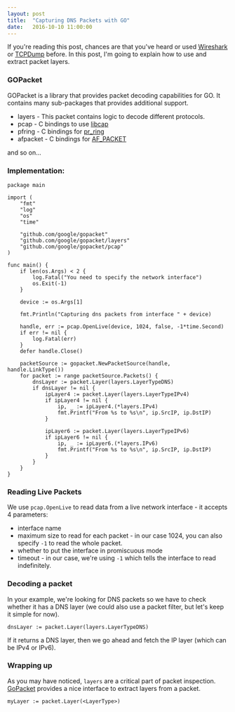 ```yaml
---
layout: post
title:  "Capturing DNS Packets with GO"
date:   2016-10-10 11:00:00
---
```


If you're reading this post, chances are that you've heard or used [Wireshark][wireshark] or [TCPDump][libpcap] before. In this post, I'm going to explain how to use and extract packet layers.

### GOPacket

GOPacket is a library that provides packet decoding capabilities for GO. It contains many sub-packages that provides additional support.

* layers - This packet contains logic to decode different protocols.
* pcap - C bindings to use [libcap][libpcap]
* pfring - C bindings for [pr_ring][PR_RING]
* afpacket - C bindings for [AF_PACKET][afpacket]

and so on...

### Implementation:

```golang
package main

import (
	"fmt"
	"log"
	"os"
	"time"

	"github.com/google/gopacket"
	"github.com/google/gopacket/layers"
	"github.com/google/gopacket/pcap"
)

func main() {
	if len(os.Args) < 2 {
		log.Fatal("You need to specify the network interface")
		os.Exit(-1)
	}

	device := os.Args[1]

	fmt.Println("Capturing dns packets from interface " + device)

	handle, err := pcap.OpenLive(device, 1024, false, -1*time.Second)
	if err != nil {
		log.Fatal(err)
	}
	defer handle.Close()

	packetSource := gopacket.NewPacketSource(handle, handle.LinkType())
	for packet := range packetSource.Packets() {
		dnsLayer := packet.Layer(layers.LayerTypeDNS)
		if dnsLayer != nil {
			ipLayer4 := packet.Layer(layers.LayerTypeIPv4)
			if ipLayer4 != nil {
				ip, _ := ipLayer4.(*layers.IPv4)
				fmt.Printf("From %s to %s\n", ip.SrcIP, ip.DstIP)
			}

			ipLayer6 := packet.Layer(layers.LayerTypeIPv6)
			if ipLayer6 != nil {
				ip, _ := ipLayer6.(*layers.IPv6)
				fmt.Printf("From %s to %s\n", ip.SrcIP, ip.DstIP)
			}
		}
	}
}

```


### Reading Live Packets

We use `pcap.OpenLive` to read data from a live network interface - it accepts 4 parameters: 

* interface name
* maximum size to read for each packet - in our case 1024, you can also specify `-1` to read the whole packet.
* whether to put the interface in promiscuous mode
* timeout - in our case, we're using `-1` which tells the interface to read indefinitely.

### Decoding a packet

In your example, we're looking for DNS packets so we have to check whether it has a DNS layer (we could also use a packet filter, but let's keep it simple for now).

```golang
dnsLayer := packet.Layer(layers.LayerTypeDNS)
```

If it returns a DNS layer, then we go ahead and fetch the IP layer (which can be IPv4 or IPv6).


### Wrapping up

As you may have noticed, `layers` are a critical part of packet inspection. [GoPacket][gopacket] provides a nice interface to 
extract layers from a packet.


```golang
myLayer := packet.Layer(<LayerType>)
```


[wireshark]: https://www.wireshark.org/
[libpcap]: http://www.tcpdump.org/
[gopacket]: https://github.com/google/gopacket/pcap
[pr_ring]: http://www.ntop.org/products/packet-capture/pf_ring/
[afpacket]: http://lxr.free-electrons.com/source/net/packet/af_packet.c